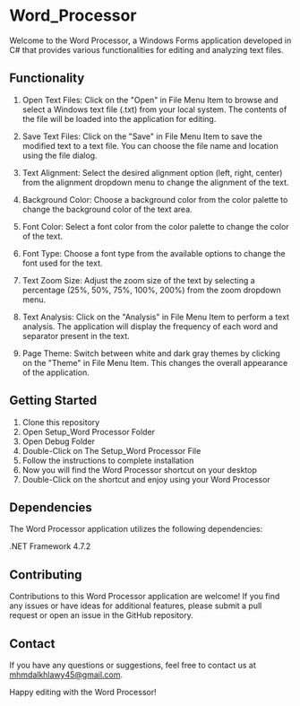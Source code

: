 # Word_Processor

Welcome to the Word Processor, a Windows Forms application developed in C# that provides various functionalities for editing and analyzing text files.

## Functionality

1. Open Text Files: Click on the "Open" in File Menu Item to browse and select a Windows text file (.txt) from your local system. The contents of the file will be loaded into the application for editing.

2. Save Text Files: Click on the "Save" in File Menu Item to save the modified text to a text file. You can choose the file name and location using the file dialog.

3. Text Alignment: Select the desired alignment option (left, right, center) from the alignment dropdown menu to change the alignment of the text.

4. Background Color: Choose a background color from the color palette to change the background color of the text area.

5. Font Color: Select a font color from the color palette to change the color of the text.

6. Font Type: Choose a font type from the available options to change the font used for the text.

7. Text Zoom Size: Adjust the zoom size of the text by selecting a percentage (25%, 50%, 75%, 100%, 200%) from the zoom dropdown menu.

8. Text Analysis: Click on the "Analysis" in File Menu Item to perform a text analysis. The application will display the frequency of each word and separator present in the text.

9. Page Theme: Switch between white and dark gray themes by clicking on the "Theme" in File Menu Item. This changes the overall appearance of the application.

## Getting Started

1. Clone this repository 
2. Open Setup_Word Processor Folder
3. Open Debug Folder
4. Double-Click on The Setup_Word Processor File
5. Follow the instructions to complete installation
6. Now you will find the Word Processor shortcut on your desktop
7. Double-Click on the shortcut and enjoy using your Word Processor


## Dependencies

The Word Processor application utilizes the following dependencies:

.NET Framework 4.7.2 

## Contributing

Contributions to this Word Processor application are welcome! If you find any issues or have ideas for additional features, please submit a pull request or open an issue in the GitHub repository.

## Contact

If you have any questions or suggestions, feel free to contact us at mhmdalkhlawy45@gmail.com.

Happy editing with the Word Processor!